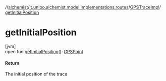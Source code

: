 //[alchemist](../../../index.md)/[it.unibo.alchemist.model.implementations.routes](../index.md)/[GPSTraceImpl](index.md)/[getInitialPosition](get-initial-position.md)

# getInitialPosition

[jvm]\
open fun [getInitialPosition](get-initial-position.md)(): [GPSPoint](../../it.unibo.alchemist.model.interfaces/-g-p-s-point/index.md)

#### Return

The initial position of the trace
